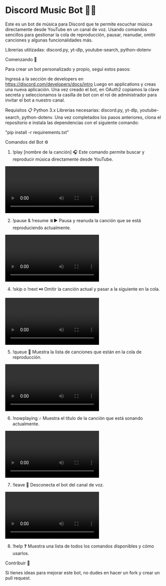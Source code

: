 
# Discord Music Bot 🎵🎶


Este es un bot de música para Discord que te permite escuchar música directamente desde YouTube en un canal de voz. Usando comandos sencillos para gestionar la cola de reproducción, pausar, reanudar, omitir canciones y algunas funcionalidades más.

Librerías utilizadas: discord.py, yt-dlp, youtube-search, python-dotenv

Comenzando 🚀

Para crear un bot personalizado y propio, seguí estos pasos:

Ingresá a la sección de developers en https://discord.com/developers/docs/intro
Luego en applications y creas una nueva aplicación.
Una vez creado el bot, en OAuth2 copiamos la clave secreta y seleccionamos la casilla de bot con el rol de administrador para invitar el bot a nuestro canal.


Requisitos 📋
Python 3.x
Librerías necesarias: discord.py, yt-dlp, youtube-search, python-dotenv.
Una vez completados los pasos anteriores, clona el repositorio e instala las dependencias con el siguiente comando:

"pip install -r requirements.txt"


Comandos del Bot ⚙️

1. !play [nombre de la canción] 🎧
Este comando permite buscar y reproducir música directamente desde YouTube.

![Play Command](gifs/!playvideo.mp4)

2. !pause & !resume ⏸️▶️
Pausa y reanuda la canción que se está reproduciendo actualmente.

![Pause/Resume Command](gifs/!pause_!resume.mp4)


4. !skip o !next ⏭️
Omitir la canción actual y pasar a la siguiente en la cola.

![Next Command](gifs/!next.mp4)

5. !queue 📜
Muestra la lista de canciones que están en la cola de reproducción.

![Queue Command](gifs/!queue.mp4)

6. !nowplaying 🎶
Muestra el título de la canción que está sonando actualmente.

![NowPlaying Command](gifs/!nowplaying.mp4)

7. !leave 👋
Desconecta el bot del canal de voz.

![Leave Command](gifs/!leave.mp4)

8. !help ❓
Muestra una lista de todos los comandos disponibles y cómo usarlos.

Contribuir 🤝

Si tienes ideas para mejorar este bot, no dudes en hacer un fork y crear un pull request.




